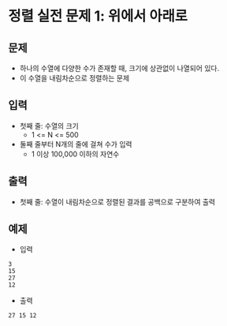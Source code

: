 # 정렬 실전 문제 1: 위에서 아래로

## 문제
- 하나의 수열에 다양한 수가 존재할 때, 크기에 상관없이 나열되어 있다.
- 이 수열을 내림차순으로 정렬하는 문제

## 입력
- 첫째 줄: 수열의 크기
  - 1 <= N <= 500
- 둘째 줄부터 N개의 줄에 걸쳐 수가 입력
  - 1 이상 100,000 이하의 자연수

## 출력
- 첫째 줄: 수열이 내림차순으로 정렬된 결과를 공백으로 구분하여 출력

## 예제
- 입력
```text
3
15
27
12
```
- 출력
```text
27 15 12
```
